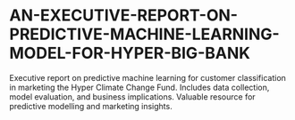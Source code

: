 # AN-EXECUTIVE-REPORT-ON-PREDICTIVE-MACHINE-LEARNING-MODEL-FOR-HYPER-BIG-BANK
Executive report on predictive machine learning for customer classification in marketing the Hyper Climate Change Fund. Includes data collection, model evaluation, and business implications. Valuable resource for predictive modelling and marketing insights.
